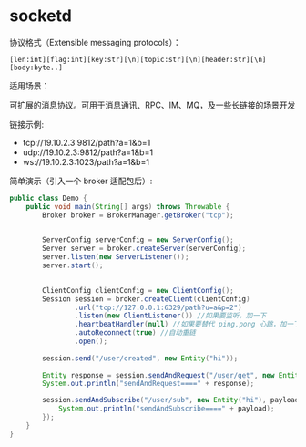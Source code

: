 # socketd

协议格式（Extensible messaging protocols）：

```
[len:int][flag:int][key:str][\n][topic:str][\n][header:str][\n][body:byte..]
```

适用场景：

可扩展的消息协议。可用于消息通讯、RPC、IM、MQ，及一些长链接的场景开发

链接示例:

* tcp://19.10.2.3:9812/path?a=1&b=1
* udp://19.10.2.3:9812/path?a=1&b=1
* ws://19.10.2.3:1023/path?a=1&b=1

简单演示（引入一个 broker 适配包后）:

```java
public class Demo {
    public void main(String[] args) throws Throwable {
        Broker broker = BrokerManager.getBroker("tcp");

        
        ServerConfig serverConfig = new ServerConfig();
        Server server = broker.createServer(serverConfig);
        server.listen(new ServerListener());
        server.start();

        
        ClientConfig clientConfig = new ClientConfig();
        Session session = broker.createClient(clientConfig)
                .url("tcp://127.0.0.1:6329/path?u=a&p=2")
                .listen(new ClientListener()) //如果要监听，加一下
                .heartbeatHandler(null) //如果要替代 ping,pong 心跳，加一下
                .autoReconnect(true) //自动重链
                .open();
        
        session.send("/user/created", new Entity("hi"));
        
        Entity response = session.sendAndRequest("/user/get", new Entity("hi"));
        System.out.println("sendAndRequest====" + response);

        session.sendAndSubscribe("/user/sub", new Entity("hi"), payload -> {
            System.out.println("sendAndSubscribe====" + payload);
        });
    }
}
```


